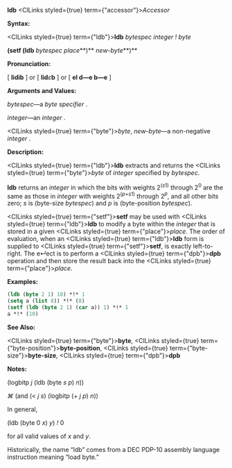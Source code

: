 **ldb** <ClLinks styled={true} term={"accessor"}><i>Accessor</i></ClLinks> 



**Syntax:** 



<ClLinks styled={true} term={"ldb"}><b>ldb</b></ClLinks> *bytespec integer ! byte* 



**(setf (ldb** *bytespec place***)** *new-byte***)** 



**Pronunciation:** 



[ **lidib** ] or [ **lid***ε***b** ] or [ **el d—e b—e** ] 



**Arguments and Values:** 



*bytespec*—a *byte specifier* . 



*integer*—an *integer* . 



<ClLinks styled={true} term={"byte"}><i>byte</i></ClLinks>, *new-byte*—a non-negative *integer* . 



**Description:** 



<ClLinks styled={true} term={"ldb"}><b>ldb</b></ClLinks> extracts and returns the <ClLinks styled={true} term={"byte"}><i>byte</i></ClLinks> of *integer* specified by *bytespec*. 



<b>ldb</b> returns an <i>integer</i> in which the bits with weights 2<sup>(<i>s</i>1)</sup> through 2<sup>0</sup> are the same as those in <i>integer</i> with weights 2<sup>(<i>p</i>+<i>s</i>1)</sup> through 2<i><sup>p</sup></i>, and all other bits zero; <i>s</i> is (byte-size <i>bytespec</i>) and <i>p</i> is (byte-position <i>bytespec</i>). 



<ClLinks styled={true} term={"setf"}><b>setf</b></ClLinks> may be used with <ClLinks styled={true} term={"ldb"}><b>ldb</b></ClLinks> to modify a byte within the *integer* that is stored in a given <ClLinks styled={true} term={"place"}><i>place</i></ClLinks>. The order of evaluation, when an <ClLinks styled={true} term={"ldb"}><b>ldb</b></ClLinks> form is supplied to <ClLinks styled={true} term={"setf"}><b>setf</b></ClLinks>, is exactly left-to-right. The e↵ect is to perform a <ClLinks styled={true} term={"dpb"}><b>dpb</b></ClLinks> operation and then store the result back into the <ClLinks styled={true} term={"place"}><i>place</i></ClLinks>. 



**Examples:**
```lisp
(ldb (byte 2 1) 10) *!* 1 
(setq a (list 8)) *!* (8) 
(setf (ldb (byte 2 1) (car a)) 1) *!* 1 
a *!* (10) 
```
**See Also:** 



<ClLinks styled={true} term={"byte"}><b>byte</b></ClLinks>, <ClLinks styled={true} term={"byte-position"}><b>byte-position</b></ClLinks>, <ClLinks styled={true} term={"byte-size"}><b>byte-size</b></ClLinks>, <ClLinks styled={true} term={"dpb"}><b>dpb</b></ClLinks> 







 



 



**Notes:** 



(logbitp *j* (ldb (byte *s p*) *n*)) 



*⌘* (and (&lt; *j s*) (logbitp (+ *j p*) *n*)) 



In general, 



(ldb (byte 0 *x*) *y*) *!* 0 



for all valid values of *x* and *y*. 



Historically, the name “ldb” comes from a DEC PDP-10 assembly language instruction meaning “load byte.” 




